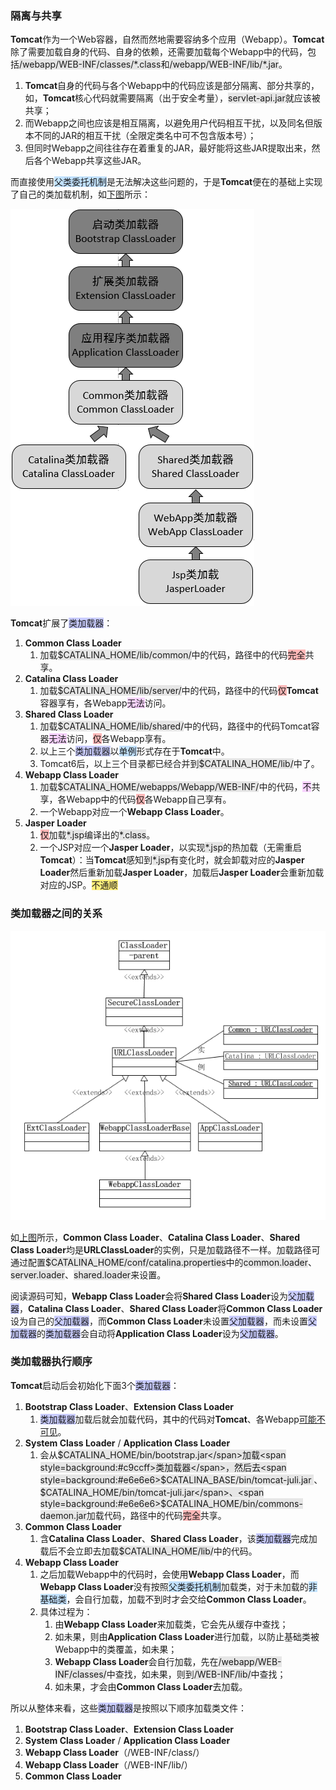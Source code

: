 ### 隔离与共享

**Tomcat**作为一个Web容器，自然而然地需要容纳多个应用（Webapp）。**Tomcat**除了需要加载自身的代码、自身的依赖，还需要加载每个Webapp中的代码，包括<span style=background:#e6e6e6>/webapp/WEB-INF/classes/\*.class</span>和<span style=background:#e6e6e6>/webapp/WEB-INF/lib/\*.jar</span>。

1. **Tomcat**自身的代码与各个Webapp中的代码应该是部分隔离、部分共享的，如，**Tomcat**核心代码就需要隔离（出于安全考量），<span style=background:#e6e6e6>servlet-api.jar</span>就应该被共享；
2. 而Webapp之间也应该是相互隔离，以避免用户代码相互干扰，以及同名但版本不同的JAR的相互干扰（全限定类名中可不包含版本号）；
3. 但同时Webapp之间往往存在着重复的JAR，最好能将这些JAR提取出来，然后各个Webapp共享这些JAR。

而直接使用<span style=background:#c2e2ff>父类委托机制</span>是无法解决这些问题的，于是**Tomcat**便在的基础上实现了自己的类加载机制，如[下图](https://www.jianshu.com/p/abf6fd4531e7)所示：

![](../images/4/tomcat-class-loader.png)

**Tomcat**扩展了<span style=background:#c9ccff>类加载器</span>：

1. **Common Class Loader**
   1. 加载<span style=background:#e6e6e6>$CATALINA_HOME/lib/common/</span>中的代码，路径中的代码<span style=background:#ffb8b8>完全</span>共享。
2. **Catalina Class Loader**
   1. 加载<span style=background:#e6e6e6>$CATALINA_HOME/lib/server/</span>中的代码，路径中的代码<span style=background:#ffb8b8>仅</span>**Tomcat**容器享有，各Webapp<span style=background:#f8d2ff>无法</span>访问。
3. **Shared Class Loader**
   1. 加载<span style=background:#e6e6e6>$CATALINA_HOME/lib/shared/</span>中的代码，路径中的代码Tomcat容器<span style=background:#f8d2ff>无法</span>访问，<span style=background:#ffb8b8>仅</span>各Webapp享有。
   2. 以上三个<span style=background:#c9ccff>类加载器</span>以<span style=background:#c2e2ff>单例</span>形式存在于**Tomcat**中。
   3. Tomcat6后，以上三个目录都已经合并到<span style=background:#e6e6e6>$CATALINA_HOME/lib/</span>中了。
4. **Webapp Class Loader**
   1. 加载<span style=background:#e6e6e6>$CATALINA_HOME/webapps/Webapp/WEB-INF/</span>中的代码，<span style=background:#f8d2ff>不</span>共享，各Webapp中的代码<span style=background:#ffb8b8>仅</span>各Webapp自己享有。
   2. 一个Webapp对应一个**Webapp Class Loader**。
5. **Jasper Loader**
   1. <span style=background:#ffb8b8>仅</span>加载<span style=background:#e6e6e6>\*.jsp</span>编译出的<span style=background:#e6e6e6>\*.class</span>。
   2. 一个JSP对应一个**Jasper Loader**，以实现<span style=background:#e6e6e6>\*.jsp</span>的热加载（无需重启**Tomcat**）：当**Tomcat**感知到<span style=background:#e6e6e6>\*.jsp</span>有变化时，就会卸载对应的**Jasper Loader**然后重新加载**Jasper Loader**，加载后**Jasper Loader**会重新加载对应的JSP。<span style=background:#ffee7c>不通顺</span>



### 类加载器之间的关系

![](../images/4/tomcat-class-loader-uml.png)

如[上图](https://blog.csdn.net/czmacd/article/details/54017027)所示，**Common Class Loader**、**Catalina Class Loader**、**Shared Class Loader**均是**URLClassLoader**的实例，只是加载路径不一样。加载路径可通过配置<span style=background:#e6e6e6>$CATALINA_HOME/conf/catalina.properties</span>中的<span style=background:#e6e6e6>common.loader</span>、<span style=background:#e6e6e6>server.loader</span>、<span style=background:#e6e6e6>shared.loader</span>来设置。

阅读源码可知，**Webapp Class Loader**会将**Shared Class Loader**设为<span style=background:#c9ccff>父加载器</span>，**Catalina Class Loader**、**Shared Class Loader**将**Common Class Loader**设为自己的<span style=background:#c9ccff>父加载器</span>，而**Common Class Loader**未设置<span style=background:#c9ccff>父加载器</span>，而未设置<span style=background:#c9ccff>父加载器</span>的<span style=background:#c9ccff>类加载器</span>会自动将**Application Class Loader**设为<span style=background:#c9ccff>父加载器</span>。



### 类加载器执行顺序

**Tomcat**启动后会初始化下面3个<span style=background:#c9ccff>类加载器</span>：

1. **Bootstrap Class Loader**、**Extension Class Loader**
   1. <span style=background:#c9ccff>类加载器</span>加载后就会加载代码，其中的代码对**Tomcat**、各Webapp[可能不可见](http://tomcat.apache.org/tomcat-6.0-doc/class-loader-howto.html)。
2. **System Class Loader** / **Application Class Loader**
   1. 会从<span style=background:#e6e6e6>$CATALINA_HOME/bin/bootstrap.jar</span>加载<span style=background:#c9ccff>类加载器</span>，然后去<span style=background:#e6e6e6>$CATALINA_BASE/bin/tomcat-juli.jar </span>、<span style=background:#e6e6e6>$CATALINA_HOME/bin/tomcat-juli.jar</span>、<span style=background:#e6e6e6>$CATALINA_HOME/bin/commons-daemon.jar</span>加载代码，路径中的代码<span style=background:#ffb8b8>完全</span>共享。
3. **Common Class Loader**
   1. 含**Catalina Class Loader**、**Shared Class Loader**，该<span style=background:#c9ccff>类加载器</span>完成加载后不会立即去加载<span style=background:#e6e6e6>$CATALINA_HOME/lib/</span>中的代码。
4. **Webapp Class Loader**
   1. 之后加载Webapp中的代码时，会使用**Webapp Class Loader**，而**Webapp Class Loader**没有按照<span style=background:#c2e2ff>父类委托机制</span>加载类，对于未加载的<span style=background:#c2e2ff>非基础类</span>，会自行加载，加载不到时才会交给**Common Class Loader**。
   2. 具体过程为：
      1. 由**Webapp Class Loader**来加载类，它会先从缓存中查找；
      2. 如未果，则由**Application Class Loader**进行加载，以防止基础类被Webapp中的类覆盖，如未果；
      3. **Webapp Class Loader**会自行加载，先在<span style=background:#e6e6e6>/webapp/WEB-INF/classes/</span>中查找，如未果，则到<span style=background:#e6e6e6>/WEB-INF/lib/</span>中查找；
      4. 如未果，才会由**Common Class Loader**去加载。

所以从整体来看，这些<span style=background:#c9ccff>类加载器</span>是按照以下顺序加载类文件：

1. **Bootstrap Class Loader**、**Extension Class Loader**
2. **System Class Loader** / **Application Class Loader**
3. **Webapp Class Loader**（/WEB-INF/class/）
4. **Webapp Class Loader**（/WEB-INF/lib/）
5. **Common Class Loader**





